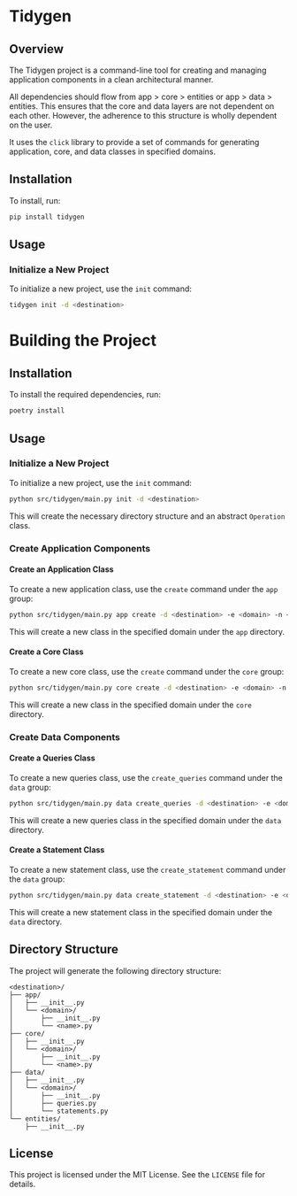 # Tidygen

## Overview

The Tidygen project is a command-line tool for creating and managing application components in a clean architectural manner. 

All dependencies should flow from app > core > entities or app > data > entities. This ensures that the core and data layers are not dependent on each other. However, the adherence to this structure is wholly dependent on the user.

It uses the `click` library to provide a set of commands for generating application, core, and data classes in specified domains.

## Installation

To install, run:

```bash
pip install tidygen
```

## Usage

### Initialize a New Project

To initialize a new project, use the `init` command:

```bash
tidygen init -d <destination>
```


# Building the Project

## Installation

To install the required dependencies, run:

```bash
poetry install
```

## Usage

### Initialize a New Project

To initialize a new project, use the `init` command:

```bash
python src/tidygen/main.py init -d <destination>
```

This will create the necessary directory structure and an abstract `Operation` class.

### Create Application Components

#### Create an Application Class

To create a new application class, use the `create` command under the `app` group:

```bash
python src/tidygen/main.py app create -d <destination> -e <domain> -n <name>
```

This will create a new class in the specified domain under the `app` directory.

#### Create a Core Class

To create a new core class, use the `create` command under the `core` group:

```bash
python src/tidygen/main.py core create -d <destination> -e <domain> -n <name>
```

This will create a new class in the specified domain under the `core` directory.

### Create Data Components

#### Create a Queries Class

To create a new queries class, use the `create_queries` command under the `data` group:

```bash
python src/tidygen/main.py data create_queries -d <destination> -e <domain>
```

This will create a new queries class in the specified domain under the `data` directory.

#### Create a Statement Class

To create a new statement class, use the `create_statement` command under the `data` group:

```bash
python src/tidygen/main.py data create_statement -d <destination> -e <domain>
```

This will create a new statement class in the specified domain under the `data` directory.

## Directory Structure

The project will generate the following directory structure:

```
<destination>/
├── app/
│   ├── __init__.py
│   └── <domain>/
│       ├── __init__.py
│       └── <name>.py
├── core/
│   ├── __init__.py
│   └── <domain>/
│       ├── __init__.py
│       └── <name>.py
├── data/
│   ├── __init__.py
│   └── <domain>/
│       ├── __init__.py
│       ├── queries.py
│       └── statements.py
└── entities/
    ├── __init__.py
```

## License

This project is licensed under the MIT License. See the `LICENSE` file for details.